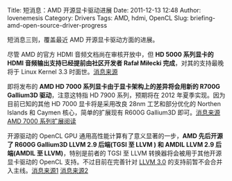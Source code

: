 Title: 短消息：AMD 开源显卡驱动进展
Date: 2011-12-13 12:48
Author: lovenemesis
Category: Drivers
Tags: AMD, hdmi, OpenCL
Slug: briefing-amd-open-source-driver-progress

短消息三则，覆盖最近 AMD 开源显卡驱动方面的进展。

尽管 AMD 的官方 HDMI 音频文档尚在审核开放中，但 **HD 5000 系列显卡的
HDMI 音频输出支持已经提前由社区开发者 Rafał Miłecki
完成**，对其的支持最晚将于 Linux Kernel 3.3
时面世。[消息来源](http://www.phoronix.com/scan.php?page=news_item&px=MTAyNDY)

即将发布的 **AMD HD 7000 系列显卡由于显卡架构上的差异将会用新的 R700G
Gallium3D 驱动**，注意这特指 HD 7900 系列，预期将在 2012
年夏季实现。因为目前已知的其他 HD 7000 显卡将是采用改良 28nm
工艺和部分优化的 Northen Islands 和 Caymen 核心，简单的扩展现有 R600G
Gallium3D
即可。[消息来源](http://www.phoronix.com/scan.php?page=news_item&px=MTAyNTA)
[AMD 7000
系列扩展阅读](http://www.brightsideofnews.com/news/2011/11/30/radeon-hd-7000-revealed-amd-to-mix-gcn-with-vliw4--vliw5-architectures.aspx)

开源驱动的 OpenCL GPU 通用高性能计算有了意义显著的一步，**AMD 先后开源了
R600G Gallium3D LLVM 2.9 后端(TGSI 至 LLVM ) 和 AMDIL LLVM 2.9
后端(AMDIL 至 LLVM)**，特别是前者的 TGSI 至 LLVM
转换器将会被用于其他开源显卡驱动的 OpenCL 支持。不过目前在完善针对 [LLVM
3.0](http://linuxtoy.org/archives/llvm-30.html)
的支持前暂不会合并入主线。[消息来源1](http://www.phoronix.com/scan.php?page=news_item&px=MTAyNTg)
[消息来源2](http://www.phoronix.com/scan.php?page=news_item&px=MTAyNjk)
